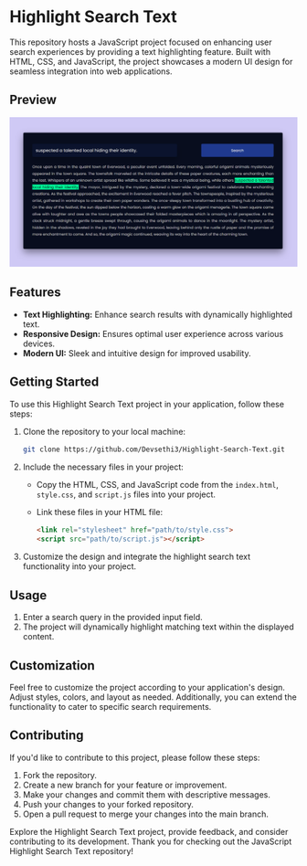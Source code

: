 # Highlight Search Text

This repository hosts a JavaScript project focused on enhancing user search experiences by providing a text highlighting feature. Built with HTML, CSS, and JavaScript, the project showcases a modern UI design for seamless integration into web applications.

## Preview

![Highlight Search Text Preview](Preview.png)

## Features

- **Text Highlighting:** Enhance search results with dynamically highlighted text.
- **Responsive Design:** Ensures optimal user experience across various devices.
- **Modern UI:** Sleek and intuitive design for improved usability.

## Getting Started

To use this Highlight Search Text project in your application, follow these steps:

1. Clone the repository to your local machine:

   ```bash
   git clone https://github.com/Devsethi3/Highlight-Search-Text.git
   ```

2. Include the necessary files in your project:

   - Copy the HTML, CSS, and JavaScript code from the `index.html`, `style.css`, and `script.js` files into your project.
   - Link these files in your HTML file:

     ```html
     <link rel="stylesheet" href="path/to/style.css">
     <script src="path/to/script.js"></script>
     ```

3. Customize the design and integrate the highlight search text functionality into your project.

## Usage

1. Enter a search query in the provided input field.
2. The project will dynamically highlight matching text within the displayed content.

## Customization

Feel free to customize the project according to your application's design. Adjust styles, colors, and layout as needed. Additionally, you can extend the functionality to cater to specific search requirements.

## Contributing

If you'd like to contribute to this project, please follow these steps:

1. Fork the repository.
2. Create a new branch for your feature or improvement.
3. Make your changes and commit them with descriptive messages.
4. Push your changes to your forked repository.
5. Open a pull request to merge your changes into the main branch.

Explore the Highlight Search Text project, provide feedback, and consider contributing to its development. Thank you for checking out the JavaScript Highlight Search Text repository!